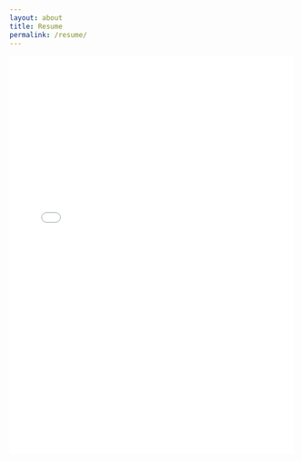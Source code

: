 ```yaml
---
layout: about
title: Resume 
permalink: /resume/
---
```


<embed src="/assets/BruceLee_2023Resume.pdf" type="application/pdf"   height="700px" width="500">